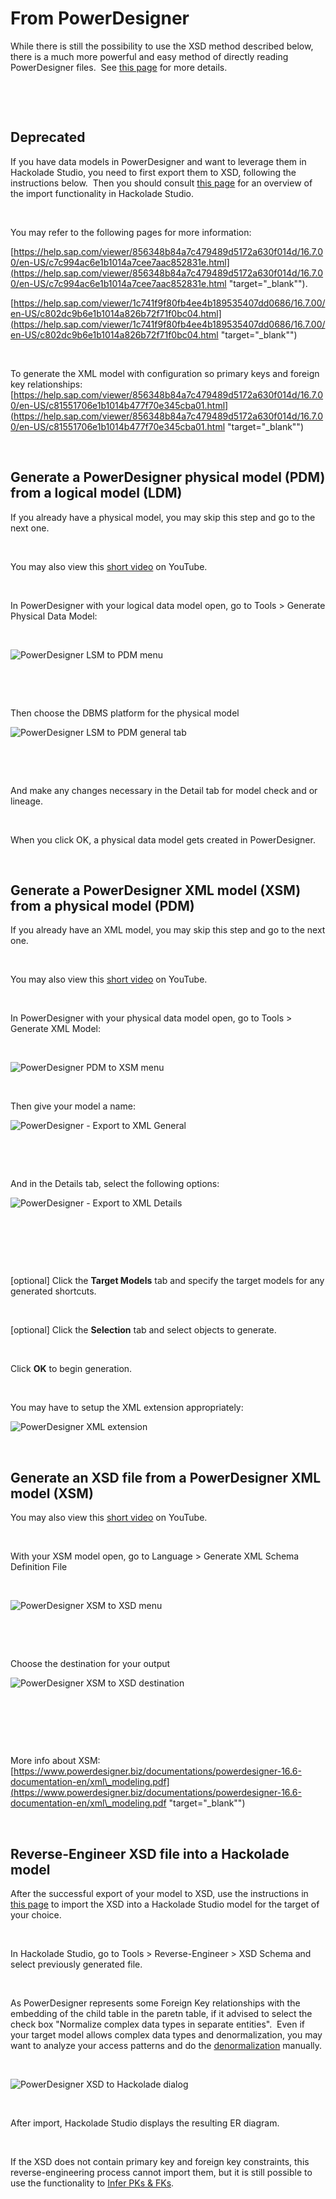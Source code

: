 # From PowerDesigner

While there is still the possibility to use the XSD method described below, there is a much more powerful and easy method of directly reading PowerDesigner files.&nbsp; See [this page](<PowerDesigner.md>) for more details.

&nbsp;

&nbsp;

## Deprecated

If you have data models in PowerDesigner and want to leverage them in Hackolade Studio, you need to first export them to XSD, following the instructions below.&nbsp; Then you should consult [this page](<XSDXMLSchemaDefinition.md>) for an overview of the import functionality in Hackolade Studio.

&nbsp;

You may refer to the following pages for more information:

[https://help.sap.com/viewer/856348b84a7c479489d5172a630f014d/16.7.00/en-US/c7c994ac6e1b1014a7cee7aac852831e.html](<https://help.sap.com/viewer/856348b84a7c479489d5172a630f014d/16.7.00/en-US/c7c994ac6e1b1014a7cee7aac852831e.html> "target=\"\_blank\"").

[https://help.sap.com/viewer/1c741f9f80fb4ee4b189535407dd0686/16.7.00/en-US/c802dc9b6e1b1014a826b72f71f0bc04.html](<https://help.sap.com/viewer/1c741f9f80fb4ee4b189535407dd0686/16.7.00/en-US/c802dc9b6e1b1014a826b72f71f0bc04.html> "target=\"\_blank\"")&nbsp;

&nbsp;

To generate the XML model with configuration so primary keys and foreign key relationships: &nbsp; [https://help.sap.com/viewer/856348b84a7c479489d5172a630f014d/16.7.00/en-US/c81551706e1b1014b477f70e345cba01.html](<https://help.sap.com/viewer/856348b84a7c479489d5172a630f014d/16.7.00/en-US/c81551706e1b1014b477f70e345cba01.html> "target=\"\_blank\"")

&nbsp;

## Generate a PowerDesigner physical model (PDM) from a logical model (LDM)

If you already have a physical model, you may skip this step and go to the next one.

&nbsp;

You may also view this [short video](<https://youtu.be/22OaNFbw2is> "target=\"\_blank\"") on YouTube.

&nbsp;

In PowerDesigner with your logical data model open, go to Tools \> Generate Physical Data Model:

&nbsp;

![PowerDesigner LSM to PDM menu](<lib/PowerDesigner LSM to PDM menu.png>)

&nbsp;

&nbsp;

Then choose the DBMS platform for the physical model

![PowerDesigner LSM to PDM general tab](<lib/PowerDesigner LSM to PDM general tab.png>)

&nbsp;

&nbsp;

And make any changes necessary in the Detail tab for model check and or lineage.

&nbsp;

When you click OK, a physical data model gets created in PowerDesigner. &nbsp;

&nbsp;

## Generate a PowerDesigner XML model (XSM) from a physical model (PDM)

If you already have an XML model, you may skip this step and go to the next one.

&nbsp;

You may also view this [short video](<https://youtu.be/UrBBfDWVdxI> "target=\"\_blank\"") on YouTube.

&nbsp;

In PowerDesigner with your physical data model open, go to Tools \> Generate XML Model:

&nbsp;

![PowerDesigner PDM to XSM menu](<lib/PowerDesigner PDM to XSM menu.png>)

&nbsp;

Then give your model a name:

![PowerDesigner - Export to XML General](<lib/PowerDesigner - Export to XML General.png>)

&nbsp;

&nbsp;

And in the Details tab, select the following options:

![PowerDesigner - Export to XML Details](<lib/PowerDesigner - Export to XML Details.png>)

&nbsp;

&nbsp;

&nbsp;

\[optional\] Click the **Target Models** tab and specify the target models for any generated shortcuts.

&nbsp;

\[optional\] Click the **Selection** tab and select objects to generate.

&nbsp;

Click **OK** to begin generation.

&nbsp;

You may have to setup the XML extension appropriately:

![PowerDesigner XML extension](<lib/PowerDesigner XML extension.png>)

&nbsp;

## Generate an XSD file from a PowerDesigner XML model (XSM)

You may also view this [short video](<https://youtu.be/c9MTSw0tT88> "target=\"\_blank\"") on YouTube.

&nbsp;

With your XSM model open, go to Language \> Generate XML Schema Definition File

&nbsp;

![PowerDesigner XSM to XSD menu](<lib/PowerDesigner XSM to XSD menu.png>)

&nbsp;

&nbsp;

Choose the destination for your output

![PowerDesigner XSM to XSD destination](<lib/PowerDesigner XSM to XSD destination.png>)

&nbsp;

&nbsp;

&nbsp;

More info about XSM: [https://www.powerdesigner.biz/documentations/powerdesigner-16.6-documentation-en/xml\_modeling.pdf](<https://www.powerdesigner.biz/documentations/powerdesigner-16.6-documentation-en/xml\_modeling.pdf> "target=\"\_blank\"")

&nbsp;

## Reverse-Engineer XSD file into a Hackolade model

After the successful export of your model to XSD, use the instructions in [this page](<XSDXMLSchemaDefinition.md>) to import the XSD into a Hackolade Studio model for the target of your choice.

&nbsp;

In Hackolade Studio, go to Tools \> Reverse-Engineer \> XSD Schema and select previously generated file.

&nbsp;

As PowerDesigner represents some Foreign Key relationships with the embedding of the child table in the paretn table, if it advised to select the check box "Normalize complex data types in separate entities".&nbsp; Even if your target model allows complex data types and denormalization, you may want to analyze your access patterns and do the [denormalization](<SuggestdenormalizationofaSQLsche.md>) manually.

&nbsp;

![PowerDesigner XSD to Hackolade dialog](<lib/PowerDesigner XSD to Hackolade dialog.png>)

&nbsp;

After import, Hackolade Studio displays the resulting ER diagram.

&nbsp;

If the XSD does not contain primary key and foreign key constraints, this reverse-engineering process cannot import them, but it is still possible to use the functionality to [Infer PKs \& FKs](<InferPrimaryKeysandForeignKeyRel.md>). &nbsp;

&nbsp;

&nbsp;

